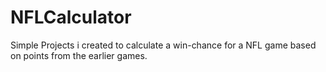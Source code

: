 # NFLCalculator
Simple Projects i created to calculate a win-chance for a NFL game based on points from the earlier games.

